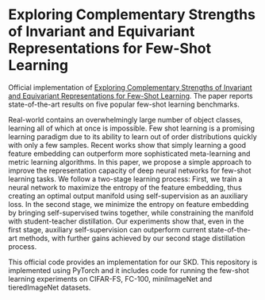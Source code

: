 # Exploring Complementary Strengths of Invariant and Equivariant Representations for Few-Shot Learning

Official implementation of [Exploring Complementary Strengths of Invariant and Equivariant Representations for Few-Shot Learning](https://arxiv.org/abs/2103.01315). The paper reports state-of-the-art results on five popular few-shot learning benchmarks.

Real-world contains an overwhelmingly large number of object classes, learning all of which at once is impossible. Few shot learning is a promising learning paradigm due to its ability to learn out of order distributions quickly with only a few samples. Recent works show that simply learning a good feature embedding can outperform more sophisticated meta-learning and metric learning algorithms. In this paper, we propose a simple approach to improve the representation capacity of deep neural networks for few-shot learning tasks. We follow a two-stage learning process: First, we train a neural network to maximize the entropy of the feature embedding, thus creating an optimal output manifold using self-supervision as an auxiliary loss. In the second stage, we minimize the entropy on feature embedding by bringing self-supervised twins together, while constraining the manifold with student-teacher distillation. Our experiments show that, even in the first stage, auxiliary self-supervision can outperform current state-of-the-art methods, with further gains achieved by our second stage distillation process.

This official code provides an implementation for our SKD. This repository is implemented using PyTorch and it includes code for running the few-shot learning experiments on CIFAR-FS, FC-100, miniImageNet and tieredImageNet datasets.


